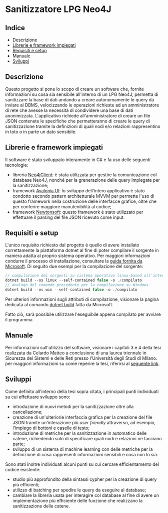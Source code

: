 # Sanitizzatore LPG Neo4J

## Indice 
- [Descrizione](#Descrizione)
- [Librerie e framework impiegati](#Librerie-e-framework-impiegati)
- [Requisiti e setup](#Requisiti-e-setup)
- [Manuale](#Manuale)
- [Sviluppi](#Sviluppi)
## Descrizione

Questo progetto si pone lo scopo di creare un software che, fornite informazioni su cosa sia sensibile all'interno di un LPG Neo4J, permetta di sanitizzare la base di dati andando a creare autonomamente le query da inviare al DBMS, velocizzando le operazioni richieste ad un amministratore di rete che avesse la necessità di condividere una base di dati anonimizzata.
L'applicativo richiede all'amministratore di creare un file JSON contenete le specifiche che permetteranno di creare le query di sanitizzazione tramite la definizioni di quali nodi e/o relazioni rappresentino in toto o in parte un dato sensibile.

## Librerie e framework impiegati

Il software è stato sviluppato interamente in C\# e fa uso delle seguenti tecnologie:
- libreria [Neo4jClient](https://github.com/DotNet4Neo4j/Neo4jClient): è stata utilizzata per gestire la comunicazione col database Neo4J, nonché per la grenerazione delle query impiegate per la sanitizzazione;
- framework [Avalonia UI](https://avaloniaui.net/): lo sviluppo dell'intero applicativo è stato condotto secondo pattern architetturale MVVM per permette l'uso di questo framework nella costruzione delle interfacce grafice, oltre che per conferire maggiore manutenibilità al codice;
- framework [Newtonsoft](https://www.newtonsoft.com/json): questo framework è stato utilizzato per effettuare il parsing del file JSON ricevuto come input.


## Requisiti e setup

L'unico requisito richiesto dal progetto è quello di avere installato correttamente la piattaforma dotnet al fine di poter compilare il sorgente in maniera adatta al proprio sistema operativo.
Per maggiori informazioni condurre il processo di installazione, consultare la [guida fornita da Microsoft](https://dotnet.microsoft.com/en-us/download).
Di seguito due esempi per la compilazione del sorgente:
```C
// compilazione dei sorgenti su sistema operativo linux-based all'interno della cartella "compilato"
dotnet build --os linux --self-contained false -o ./compilato
// analogo del comando precedente per la compilazione su Windows
dotnet build --os win --self-contained false -o ./compilato
```
Per ulteriori informazioni sugli attributi di compilazione, visionare la pagina dedicata al comando [dotnet build](https://learn.microsoft.com/en-us/dotnet/core/tools/dotnet-build) fatta da Microsoft.

Fatto ciò, sarà possibile utilizzare l'eseguibile appena compilato per avviare il programma. 

## Manuale

Per informazioni sull'utilizzo del software, visionare i capitoli 3 e 4 della tesi realizzata da Celardo Matteo a conclusione di una laurea triennale in Sicurezza dei Sistemi e delle Reti presso l'Università degli Studi di Milano. per maggiori informazioni su come reperire la tesi, riferirsi al [seguente link](https://www.sba.unimi.it/Tesi/49.html).
 
## Sviluppi

Come definito all'interno della tesi sopra citata, i principali punti individuati su cui effettuare sviluppo sono:
- introduzione di nuovi metodi per la sanitizzazione oltre alla cancellazione;
- creazione di un'ulteriorie interfaccia grafica per la creazione del file JSON tramite un'interazione più _user friendly_ attraverso, ad esempio, l'impiego di bottoni e caselle di testo; 
- introduzione di metriche per la sanitizzazione in automatico delle catene, richiedendo solo di specificare quali nodi e relazioni ne facciano parte;
- sviluppo di un sistema di machine learning con delle metriche per la definizione di cosa rappresenti informazioni sensibili e cosa non lo sia.

Sono stati inoltre individuati alcuni punti su cui cercare efficientamento del codice esistente:
- studio più approfondito della sintassi cypher per la creazione di query più efficienti;
- utilizzo di batching per spedire le query da eseguire al database;
- cambiare la libreria usata per interagire col database al fine di avere un implementazione più efficiente delle funzione che realizzano la sanitizzazione delle catene.
